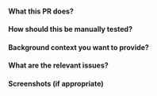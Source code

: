#### What this PR does?

#### How should this be manually tested?

#### Background context you want to provide?

#### What are the relevant issues?

#### Screenshots (if appropriate)
